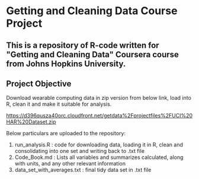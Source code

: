 # Getting and Cleaning Data Course Project
## This is a repository of R-code written for "Getting and Cleaning Data" Coursera course from Johns Hopkins University. 

## Project Objective

Download wearable computing data in zip version from below link, load into R, clean it and make it suitable for analysis.

https://d396qusza40orc.cloudfront.net/getdata%2Fprojectfiles%2FUCI%20HAR%20Dataset.zip

Below particulars are uploaded to the repository:
1. run_analysis.R : code for downloading data, loading it in R, clean and consolidating into one set and writing back to .txt file
2. Code_Book.md : Lists all variables and summarizes calculated, along with units, and any other relevant information
3. data_set_with_averages.txt : final tidy data set in .txt file